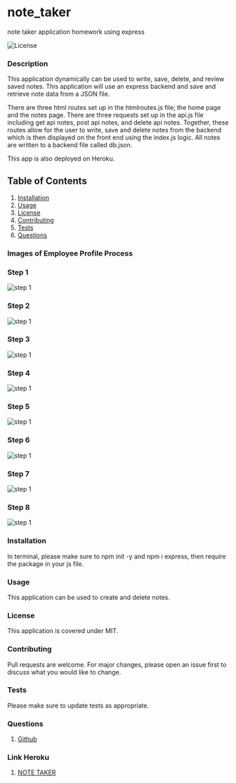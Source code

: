 # note_taker
note taker application homework using express 

![License](https://img.shields.io/badge/License-MIT-yellow.svg)

### Description
This application dynamically can be used to write, save, delete, and review saved notes. This application will use an express backend and save and retrieve note data from a JSON file. 

There are three html routes set up in the htmlroutes.js file; the home page and the notes page. There are three requests set up in the api.js file including get api notes, post api notes, and delete api notes. Together, these routes allow for the user to write, save and delete notes from the backend which is then displayed on the front end using the index.js logic. All notes are written to a backend file called db.json.

This app is also deployed on Heroku. 

    
## Table of Contents
1. [Installation](#installation)
2. [Usage](#usage)
3. [License](#license)
4. [Contributing](#contributing)
5. [Tests](#tests)
6. [Questions](#questions)

### Images of Employee Profile Process

### Step 1

![step 1](assets/step1.png)

### Step 2

![step 1](assets/step2.png)

### Step 3

![step 1](assets/step3.png)

### Step 4

![step 1](assets/step4.png)

### Step 5

![step 1](assets/step5.png)

### Step 6

![step 1](assets/step6.png)

### Step 7

![step 1](assets/step7.png)

### Step 8

![step 1](assets/step8.png)


### Installation
In terminal, please make sure to npm init -y and npm i express, then require the package in your js file. 

### Usage
This application can be used to create and delete notes. 

### License 

This application is covered under MIT.


### Contributing 
Pull requests are welcome. For major changes, please open an issue first to discuss what you would like to change.

### Tests
Please make sure to update tests as appropriate.


### Questions
1. [Github](https://github.com/nicoleremy95)

### Link Heroku
1. [NOTE TAKER](https://drive.google.com/file/d/1XIR5b5sHZqeSox2YTBNKxbk67N34_sH-/view?usp=sharing)
    
    